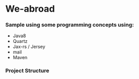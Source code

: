 # We-abroad

### Sample using some programming concepts using:

- Java8
- Quartz
- Jax-rs / Jersey
- mail
- Maven

### Project Structure

